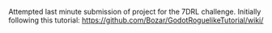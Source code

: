 Attempted last minute submission of project for the 7DRL challenge.
Initially following this tutorial: https://github.com/Bozar/GodotRoguelikeTutorial/wiki/
